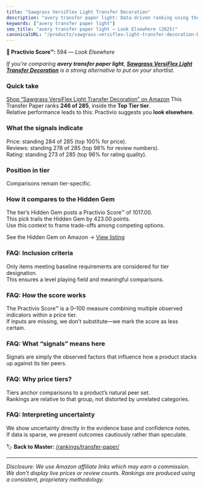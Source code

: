 ```yaml
---
title: "Sawgrass VersiFlex Light Transfer Decoration"
description: "avery transfer paper light: Data-driven ranking using the Practivio Score™. Positioned by quality, value, demand, findability, momentum."
keywords: ["avery transfer paper light"]
seo_title: "avery transfer paper light — Look Elsewhere (2025)"
canonicalURL: "/products/sawgrass-versiflex-light-transfer-decoration-B0F3GRCTDT/"
---
```


**🚫 Practivio Score™:** 594 — _Look Elsewhere_


*If you're comparing **avery transfer paper light**, **[Sawgrass VersiFlex Light Transfer Decoration](https://www.amazon.com/dp/B0F3GRCTDT?tag=practivio-20)** is a strong alternative to put on your shortlist.*
### Quick take
[Shop “Sawgrass VersiFlex Light Transfer Decoration” on Amazon](https://www.amazon.com/dp/B0F3GRCTDT?tag=practivio-20)
This Transfer Paper ranks **246 of 285**, inside the **Top Tier tier**.  
Relative performance leads to this: Practivio suggests you **look elsewhere**.

### What the signals indicate
Price: standing 284 of 285 (top 100% for price).  
Reviews: standing 278 of 285 (top 98% for review numbers).  
Rating: standing 273 of 285 (top 96% for rating quality).  

### Position in tier
Comparisons remain tier-specific.

### How it compares to the Hidden Gem
The tier’s Hidden Gem posts a Practivio Score™ of 1017.00.  
This pick trails the Hidden Gem by 423.00 points.  
Use this context to frame trade-offs among competing options.  

See the Hidden Gem on Amazon → [View listing](https://www.amazon.com/dp/B074FXL9KD?tag=practivio-20)

### FAQ: Inclusion criteria
Only items meeting baseline requirements are considered for tier designation.  
This ensures a level playing field and meaningful comparisons.

### FAQ: How the score works
The Practivio Score™ is a 0–100 measure combining multiple observed indicators within a price tier.  
If inputs are missing, we don’t substitute—we mark the score as less certain.

### FAQ: What “signals” means here
Signals are simply the observed factors that influence how a product stacks up against its tier peers.

### FAQ: Why price tiers?
Tiers anchor comparisons to a product’s natural peer set.  
Rankings are relative to that group, not distorted by unrelated categories.

### FAQ: Interpreting uncertainty
We show uncertainty directly in the evidence base and confidence notes.  
If data is sparse, we present outcomes cautiously rather than speculate.


🏷️ **Back to Master:** [/rankings/transfer-paper/](/rankings/transfer-paper/)

---
_Disclosure: We use Amazon affiliate links which may earn a commission. We don’t display live prices or review counts. Rankings are produced using a consistent, proprietary methodology._
